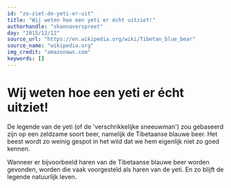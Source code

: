```yaml
---
id: "zo-ziet-de-yeti-er-uit"
title: "Wij weten hoe een yeti er écht uitziet!"
authorhandle: "shannaverspreet"
day: "2015/12/12"
source_url: "https://en.wikipedia.org/wiki/Tibetan_blue_bear"
source_name: "wikipedia.org"
img_credit: "amazonaws.com"
keywords: []
---
```

# Wij weten hoe een yeti er écht uitziet!
De legende van de yeti (of de 'verschrikkelijke sneeuwman') zou gebaseerd zijn op een zeldzame soort beer, namelijk de Tibetaanse blauwe beer. Het beest wordt zo weinig gespot in het wild dat we hem eigenlijk niet zo goed kennen.

Wanneer er bijvoorbeeld haren van de Tibetaanse blauwe beer worden gevonden, worden die vaak voorgesteld als haren van de yeti. En zo blijft de legende natuurlijk leven.